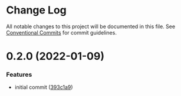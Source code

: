 # Change Log

All notable changes to this project will be documented in this file.
See [Conventional Commits](https://conventionalcommits.org) for commit guidelines.

# 0.2.0 (2022-01-09)


### Features

* initial commit ([393c1a9](https://github.com/jiljs/jil/commit/393c1a9bdab1cff3d84a9d1fa48ac1ee452e1a26))
